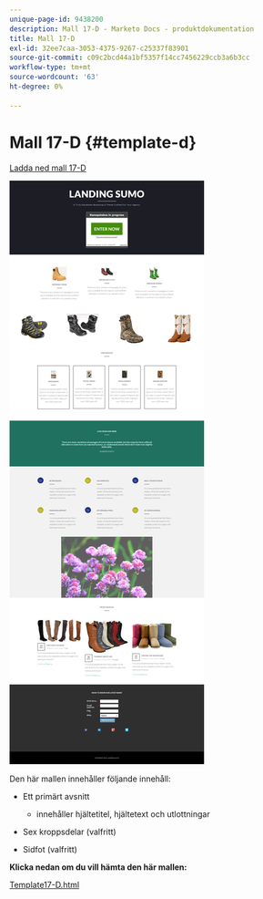```yaml
---
unique-page-id: 9438200
description: Mall 17-D - Marketo Docs - produktdokumentation
title: Mall 17-D
exl-id: 32ee7caa-3053-4375-9267-c25337f83901
source-git-commit: c09c2bcd44a1bf5357f14cc7456229ccb3a6b3cc
workflow-type: tm+mt
source-wordcount: '63'
ht-degree: 0%

---
```


# Mall 17-D {#template-d}

[Ladda ned mall 17-D](https://docs.marketo.com/download/attachments/9438200/template-17d.html?version=1&amp;modificationdate=1439843070000&amp;api=v2)

![](assets/image2015-8-17-17-3a22-3a19.png)

Den här mallen innehåller följande innehåll:

* Ett primärt avsnitt

   * innehåller hjältetitel, hjältetext och utlottningar

* Sex kroppsdelar (valfritt)
* Sidfot (valfritt)

**Klicka nedan om du vill hämta den här mallen:**

[Template17-D.html](https://docs.marketo.com/download/attachments/9438200/template-17d.html?version=1&amp;modificationdate=1439843070000&amp;api=v2)
